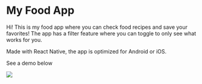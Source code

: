 # My Food App
Hi! This is my food app where you can check food recipes and save your favorites! 
The app has a filter feature where you can toggle to only see what works for you. 

Made with React Native, the app is optimized for Android or iOS.

See a demo below

![](mealApp.gif)
